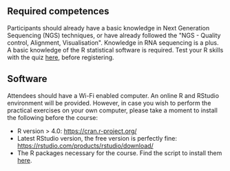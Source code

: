
## Required competences

Participants should already have a basic knowledge in Next Generation Sequencing (NGS) techniques, or have already followed the "NGS - Quality control, Alignment, Visualisation". Knowledge in RNA sequencing is a plus. A basic knowledge of the R statistical software is required. Test your R skills with the quiz [here](https://docs.google.com/forms/d/e/1FAIpQLSdIyeuabd_ZOWXgI1MWHapmaOMu20L9ESkLDZiWnpmkpujyOg/viewform?usp=sf_link), before registering.

## Software

Attendees should have a Wi-Fi enabled computer. An online R and RStudio environment will be provided. However, in case you wish to perform the practical exercises on your own computer, please take a moment to install the following before the course:

- R version > 4.0: https://cran.r-project.org/
- Latest RStudio version, the free version is perfectly fine: https://rstudio.com/products/rstudio/download/
- The R packages necessary for the course. Find the script to install them [here](../../assets/scripts/install_packages.R). 

